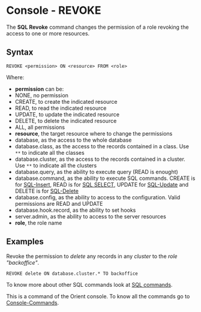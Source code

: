 # Console - REVOKE

The **SQL Revoke** command changes the permission of a role revoking the access to one or more resources.

## Syntax

```
REVOKE <permission> ON <resource> FROM <role>
```

Where:
- **permission** can be:
- NONE, no permission
- CREATE, to create the indicated resource
- READ, to read the indicated resource
- UPDATE, to update the indicated resource
- DELETE, to delete the indicated resource
- ALL, all permissions
- **resource**, the target resource where to change the permissions
- database, as the access to the whole database
- database.class, as the access to the records contained in a class. Use <code>**</code> to indicate all the classes
- database.cluster, as the access to the records contained in a cluster. Use <code>**</code> to indicate all the clusters
- database.query, as the ability to execute query (READ is enought)
- database.command, as the ability to execute SQL commands. CREATE is for [SQL-Insert](SQL-Insert.md), READ is for [SQL SELECT](SQL-Query.md), UPDATE for [SQL-Update](SQL-Update.md) and DELETE is for [SQL-Delete](SQL-Delete.md)
- database.config, as the ability to access to the configuration. Valid permissions are READ and UPDATE
- database.hook.record, as the ability to set hooks
- server.admin, as the ability to access to the server resources
- **role**, the role name

## Examples

Revoke the permission to *delete* any records in any *cluster* to the *role "backoffice"*.

```
REVOKE delete ON database.cluster.* TO backoffice
```

To know more about other SQL commands look at [SQL commands](SQL.md).

This is a command of the Orient console. To know all the commands go to [Console-Commands](Console-Commands.md).
